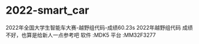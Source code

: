 # 2022-smart_car
2022年全国大学生智能车大赛-越野组代码-成绩60.23s
2022年越野组代码   成绩不好，也算是给新人一点参考吧
软件 :MDK5 
平台 :MM32F3277
